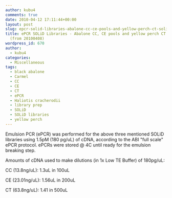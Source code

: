 ```yaml
---
author: kubu4
comments: true
date: 2010-04-12 17:11:44+00:00
layout: post
slug: epcr-solid-libraries-abalone-cc-ce-pools-and-yellow-perch-ct-solid-libraries-from-20100408
title: ePCR SOLiD Libraries - Abalone CC, CE pools and yellow perch CT SOLiD libraries
  (from 20100408)
wordpress_id: 670
author:
  - kubu4
categories:
  - Miscellaneous
tags:
  - black abalone
  - Carmel
  - CC
  - CE
  - CT
  - ePCR
  - Haliotis cracherodii
  - library prep
  - SOLiD
  - SOLiD libraries
  - yellow perch
---
```


Emulsion PCR (ePCR) was performed for the above three mentioned SOLiD libraries using 1.5pM (180 pg/uL) of cDNA, according to the ABI "full scale" ePCR protocol. ePCRs were stored @ 4C until ready for the emulsion breaking step.

Amounts of cDNA used to make dilutions (in 1x Low TE Buffer) of 180pg/uL:

CC (13.8ng/uL): 1.3uL in 100uL

CE (23.01ng/uL): 1.56uL in 200uL

CT (63.8ng/uL): 1.41 in 500uL
